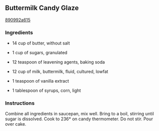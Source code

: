 ## Buttermilk Candy Glaze

[890992a615](http://www.food.com/recipe/buttermilk-candy-glaze-198566)

### Ingredients

 - 14 cup of butter, without salt

 - 1 cup of sugars, granulated

 - 12 teaspoon of leavening agents, baking soda

 - 12 cup of milk, buttermilk, fluid, cultured, lowfat

 - 1 teaspoon of vanilla extract

 - 1 tablespoon of syrups, corn, light

### Instructions

Combine all ingredients in saucepan, mix well. Bring to a boil, stirring until sugar is dissolved. Cook to 236* on candy thermometer. Do not stir. Pour over cake.